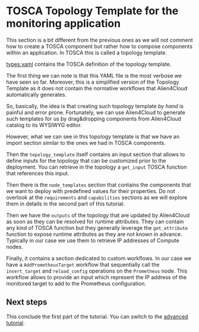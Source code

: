 # TOSCA Topology Template for the monitoring application

This section is a bit different from the previous ones as we will not comment how to create a TOSCA component
but rather how to compose components within an application.
In TOSCA this is called a topology template.

[types.yaml](types.yaml) contains the TOSCA definition of the topology template.

The first thing we can note is that this YAML file is the most verbose we have seen so far. Moreover, this is a
simplified version of the Topology Template as it does not contain the normative workflows that Alien4Cloud
automatically generates.

So, basically, the idea is that creating such topology template *by hand* is painful and error prone.
Fortunately, we can use Alien4Cloud to generate such templates for us by drag&dropping components from
Alien4Cloud catalog to its WYSIWYG editor.

However, what we can see in this topology template is that we have an import section similar to the ones we
had in TOSCA components.

Then the `topology_template` itself contains an input section that allows to define inputs for the topology that
can be customized prior to the deployment. You can retrieve in the topology a `get_input` TOSCA function that
references this input.

Then there is the `node_templates` section that contains the components that we want to deploy with predefined
values for their properties.
Do not overlook at the `requirements` and `capabilities` sections as we will explore them in details in the
second part of this tutorial.

Then we have the `outputs` of the topology that are updated by Alien4Cloud as soon as they can be resolved for
runtime attributes. They can contain any kind of TOSCA function but they generally leverage the `get_attribute`
function to expose runtime attributes as they are not known in advance.
Typically in our case we use them to retrieve IP addresses of Compute nodes.

Finally, it contains a section dedicated to custom workflows. In our case we have a `AddPrometheusTarget`
workflow that sequentially call the `insert_target` and `reload_config` operations on the `Prometheus` node.
This workflow allows to provide an input which represent the IP address of the monitored target to add to the
Prometheus configuration.

## Next steps

This conclude the first part of the tutorial. You can switch to the [advanced tutorial](https://github.com/loicalbertin/tosca-tutorial/blob/advanced/README.md).
